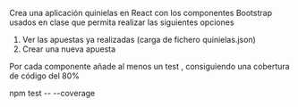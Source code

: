 Crea una aplicación quinielas en React con los componentes Bootstrap usados en clase que permita realizar las siguientes opciones
 1) Ver las apuestas ya realizadas (carga de fichero quinielas.json)
 2)  Crear una nueva apuesta 
  
Por cada componente añade al menos un test , consiguiendo una cobertura de código del 80%

npm test  -- --coverage